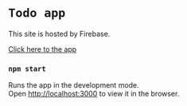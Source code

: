 # `Todo app`
This site is hosted by Firebase.<br />

[Click here to the app](https://todo-app-react-firebase-520ef.web.app/)

### `npm start`

Runs the app in the development mode.\
Open [http://localhost:3000](http://localhost:3000) to view it in the browser.

